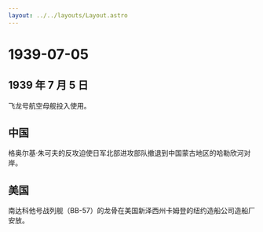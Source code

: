 ```yaml
---
layout: ../../layouts/Layout.astro
---
```


# 1939-07-05

## 1939 年 7 月 5 日

飞龙号航空母舰投入使用。

## 中国

格奥尔基·朱可夫的反攻迫使日军北部进攻部队撤退到中国蒙古地区的哈勒欣河对岸。

## 美国

南达科他号战列舰（BB-57）的龙骨在美国新泽西州卡姆登的纽约造船公司造船厂安放。
